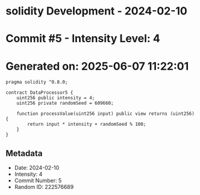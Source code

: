 ﻿# solidity Development - 2024-02-10
# Commit #5 - Intensity Level: 4
# Generated on: 2025-06-07 11:22:01
```solidity
pragma solidity ^0.8.0;

contract DataProcessor5 {
    uint256 public intensity = 4;
    uint256 private randomSeed = 609660;

    function processValue(uint256 input) public view returns (uint256) {
        return input * intensity + randomSeed % 100;
    }
}
```
## Metadata
- Date: 2024-02-10
- Intensity: 4
- Commit Number: 5
- Random ID: 222576689
